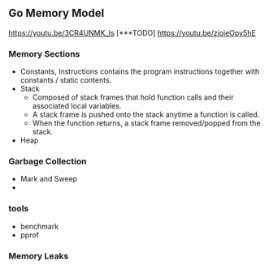 ## Go Memory Model
https://youtu.be/3CR4UNMK_Is [***TODO]
https://youtu.be/zjoieOpy5hE 

### Memory Sections
- Constants, Instructions
  contains the program instructions together with constants / static contents.
- Stack
  - Composed of stack frames that hold function calls and their associated local variables.
  - A stack frame is pushed onto the stack anytime a function is called.
  - When the function returns, a stack frame removed/popped from the stack.
- Heap 

### Garbage Collection
- Mark and Sweep
- 
### tools
- benchmark
- pprof

### Memory Leaks